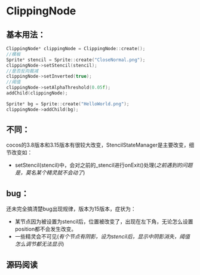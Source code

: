 # ClippingNode

## 基本用法：
```c++
ClippingNode* clippingNode = ClippingNode::create();
//模板
Sprite* stencil = Sprite::create("CloseNormal.png");
clippingNode->setStencil(stencil);
//是否反向裁减
clippingNode->setInverted(true);
//阈值
clippingNode->setAlphaThreshold(0.05f);
addChild(clippingNode);

Sprite* bg = Sprite::create("HelloWorld.png");
clippingNode->addChild(bg);
```

## 不同：
  cocos的3.8版本和3.15版本有很较大改变，StencilStateManager是主要改变，细节改变如：
  + setStencil(stencil)中，会对之前的_stencil进行onExit()处理(*之前遇到的问题是，莫名某个精灵就不会动了*)
  


  ## bug：
  还未完全搞清楚bug出现规律，版本为15版本，症状为：
+ 某节点因为被设置为stencil后，位置被改变了，出现在左下角，无论怎么设置position都不会发生改变。
+ 一些精灵会不可见(*有个节点有阴影，设为stencil后，显示中阴影消失，阈值怎么调节都无法显示*)

## 源码阅读


